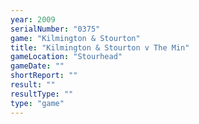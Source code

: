 ```yaml
---
year: 2009
serialNumber: "0375" 
game: "Kilmington & Stourton"
title: "Kilmington & Stourton v The Min"
gameLocation: "Stourhead"
gameDate: ""
shortReport: ""
result: ""
resultType: ""
type: "game"
---
```

